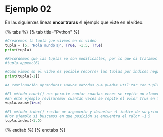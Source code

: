 # Ejemplo 02

En las siguientes lineas **encontraras** el ejemplo que viste en el vídeo.

{% tabs %}
{% tab title="Python" %}
```python
#Crearemos la tupla que vivmos en el video
tupla = (5, "Hola mundo!@", True, -1.5, True)
print(tupla)

#Recordemos que las tuplas no son modificables, por lo que si tratamos agregar un elemento con .append() tendemor un error TypeError
#tupla.append(6)

#Como vimos en el video es posible recorrer las tuplas por índices negativos 
print(tupla[-1])

#A continuación aprenderas nuevos metodos que puedes utilizar con tuplas

#El método count() nos permite contar cuantas veces se repite un elemento en la tupla
#En este ejemplo revisaremos cuantas veces se repite el valor True en tupla
tupla.count(True)

#El método index() recibe un argumento y devuelve el indice de su primera aparición en la tupla
#Por ejemplo si buscamos en que posición se encuentra el valor -1.5
tupla.index(-1.5)
```
{% endtab %}
{% endtabs %}

